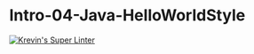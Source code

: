 # Intro-04-Java-HelloWorldStyle
[![Krevin's Super Linter](https://github.com/ICS4U-Programming-KevinC/Intro-04-Java-HelloWorldStyle/workflows/GitHub's%20Super%20Linter/badge.svg)](https://github.com/ICS4U-Programming-KevinC/Intro-04-Java-HelloWorldStyle/actions)
